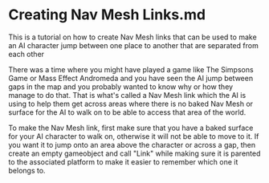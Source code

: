 # Creating Nav Mesh Links.md
This is a tutorial on how to create Nav Mesh links that can be used to make an AI character jump between one place to another that are separated from each other

There was a time where you might have played a game like The Simpsons Game or Mass Effect Andromeda and you have seen the AI jump between gaps in the map and you probably wanted to know why or how they manage to do that. That is what's called a Nav Mesh link which the AI is using to help them get across areas where there is no baked Nav Mesh or surface for the AI to walk on to be able to access that area of the world.

To make the Nav Mesh link, first make sure that you have a baked surface for your AI character to walk on, otherwise it will not be able to move to it. If you want it to jump onto an area above the character or across a gap, then create an empty gameobject and call "Link" while making sure it is parented to the associated platform to make it easier to remember which one it belongs to.
